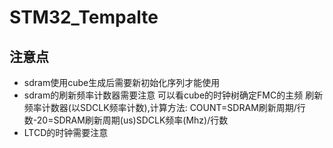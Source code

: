 # STM32_Tempalte

## 注意点
- sdram使用cube生成后需要新初始化序列才能使用
- sdram的刷新频率计数器需要注意
可以看cube的时钟树确定FMC的主频
刷新频率计数器(以SDCLK频率计数),计算方法:
COUNT=SDRAM刷新周期/行数-20=SDRAM刷新周期(us)SDCLK频率(Mhz)/行数
- LTCD的时钟需要注意